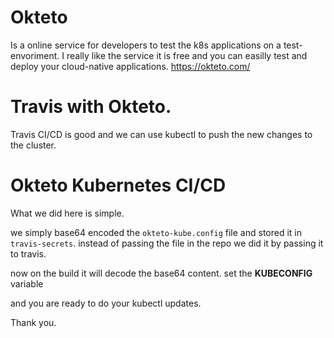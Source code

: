 # Okteto
Is a online service for developers to test the k8s applications on a test-envoriment. 
I really like the service it is free and you can easilly test and deploy your cloud-native applications. 
https://okteto.com/

# Travis with Okteto. 
Travis CI/CD is good and we can use kubectl to push the new changes to the cluster.

# Okteto Kubernetes CI/CD
What we did here is simple. 

we simply base64 encoded the `okteto-kube.config` file and stored it in `travis-secrets`. 
instead of passing the file in the repo we did it by passing it to travis. 

now on the build it will decode the base64 content. 
set the **KUBECONFIG** variable

and you are ready to do your kubectl updates. 

Thank you. 
